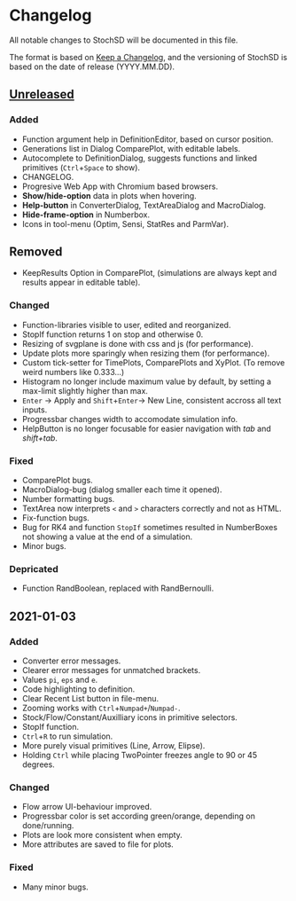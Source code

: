 # Changelog

All notable changes to StochSD will be documented in this file.

The format is based on [Keep a Changelog](https://keepachangelog.com/en/1.0.0/), and the versioning of StochSD is based on the date of release (YYYY.MM.DD).

## [Unreleased]

### Added
- Function argument help in DefinitionEditor, based on cursor position.
- Generations list in Dialog ComparePlot, with editable labels.
- Autocomplete to DefinitionDialog, suggests functions and linked primitives (`Ctrl`+`Space` to show).
- CHANGELOG.
- Progresive Web App with Chromium based browsers.
- **Show/hide-option** data in plots when hovering.
- **Help-button** in ConverterDialog, TextAreaDialog and MacroDialog.
- **Hide-frame-option** in Numberbox.
- Icons in tool-menu (Optim, Sensi, StatRes and ParmVar).

## Removed
- KeepResults Option in ComparePlot, (simulations are always kept and results appear in editable table).

### Changed
- Function-libraries visible to user, edited and reorganized.
- StopIf function returns 1 on stop and otherwise 0.
- Resizing of svgplane is done with css and js (for performance).
- Update plots more sparingly when resizing them (for performance).
- Custom tick-setter for TimePlots, ComparePlots and XyPlot. (To remove weird numbers like 0.333...)
- Histogram no longer include maximum value by default, by setting a max-limit slightly higher than max.
- `Enter` -> Apply and `Shift`+`Enter`-> New Line, consistent accross all text inputs.
- Progressbar changes width to accomodate simulation info.
- HelpButton is no longer focusable for easier navigation with *tab* and *shift+tab*.

### Fixed 
- ComparePlot bugs.
- MacroDialog-bug (dialog smaller each time it opened).
- Number formatting bugs.
- TextArea now interprets `<` and `>` characters correctly and not as HTML.
- Fix-function bugs.
- Bug for RK4 and function `StopIf` sometimes resulted in NumberBoxes not showing a value at the end of a simulation.
- Minor bugs.

### Depricated 
- Function RandBoolean, replaced with RandBernoulli.

## 2021-01-03
### Added
- Converter error messages.
- Clearer error messages for unmatched brackets.
- Values `pi`, `eps` and `e`.
- Code highlighting to definition.
- Clear Recent List button in file-menu.
- Zooming works with `Ctrl`+`Numpad+`/`Numpad-`.
- Stock/Flow/Constant/Auxilliary icons in primitive selectors.
- StopIf function.
- `Ctrl`+`R` to run simulation.
- More purely visual primitives (Line, Arrow, Elipse).
- Holding `Ctrl` while placing TwoPointer freezes angle to 90 or 45 degrees.

### Changed
- Flow arrow UI-behaviour improved.
- Progressbar color is set according green/orange, depending on done/running.
- Plots are look more consistent when empty.
- More attributes are saved to file for plots.

### Fixed
- Many minor bugs.



[Unreleased]: https://github.com/stochsd/stochsd
